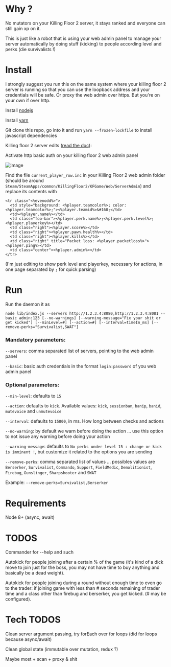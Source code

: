 # Why ?

No mutators on your Killing Floor 2 server, it stays ranked and everyone can still gain xp on it.

This is just like a robot that is using your web admin panel to manage your server automatically by doing stuff (kicking) to people according level and perks (die survivalists !)

# Install

I strongly suggest you run this on the same system where your killing floor 2 server is running so that you can use the loopback address and your credentials will be safe. Or proxy the web admin over https. But you're on your own if over http.

Install [nodejs](https://nodejs.org)

Install [yarn](https://yarnpkg.com)

Git clone this repo, go into it and run `yarn --frozen-lockfile` to install javascript dependencies

Killing floor 2 server edits ([read the doc](https://wiki.tripwireinteractive.com/index.php?title=Dedicated_Server_%28Killing_Floor_2%29#Setting_Up_Web_Admin)):

Activate http basic auth on your killing floor 2 web admin panel

![image](https://user-images.githubusercontent.com/1826366/35134456-bd68cd68-fcd6-11e7-882b-3b8453a3a356.png)

Find the file `current_player_row.inc` in your Killing Floor 2 web admin folder (should be around `Steam/SteamApps/common/KillingFloor2/KFGame/Web/ServerAdmin`) and replace its contents with

```
<tr class="<%evenodd%>">
  <td style="background: <%player.teamcolor%>; color: <%player.teamcolor%>;"><%player.teamid%>&#160;</td>
  <td><%player.name%></td>
  <td class="foo-bar"><%player.perk.name%>;<%player.perk.level%>;<%player.playerkey%></td>
  <td class="right"><%player.score%></td>
  <td class="right"><%player.pawn.health%></td>
  <td class="right"><%player.kills%></td>
  <td class="right" title="Packet loss: <%player.packetloss%>"><%player.ping%></td>
  <td class="center"><%player.admin%></td>
</tr>
```

(I'm just editing to show perk level and playerkey, necessary for actions, in one page separated by `;` for quick parsing)

# Run

Run the daemon it as

`node lib/index.js --servers http://1.2.3.4:8080,http://1.2.3.4:8081 --basic admin:123 [--no-warnings] [--warning-message="Fix your shit or get kicked"] [--minLevel=#] [--action=#] [--interval=timeIn_ms] [--remove-perks="Survivalist,SWAT"]`

### Mandatory parameters:

`--servers`: comma separated list of servers, pointing to the web admin panel

`--basic`: basic auth credentials in the format `login:password` of you web admin panel

### Optional parameters:

`--min-level`: defaults to `15`

`--action`: defaults to `kick`. Available values: `kick`, `sessionban`, `banip`, `banid`, `mutevoice` and `unmutevoice`

`--interval`: defaults to `15000`, in ms. How long between checks and actions

`--no-warning`: by default we warn before doing the action ... use this option to not issue any warning before doing your action

`--warning-message`: defaults to `No perks under level 15 : change or kick is imminent !`, but customize it related to the options you are sending

`--remove-perks`: comma separated list of values ... possibles values are `Berserker`, `Survivalist`, `Commando`, `Support`, `FieldMedic`, `Demolitionist`, `Firebug`, `Gunslinger`, `Sharpshooter` and `SWAT`

Example: `--remove-perks=Survivalist,Berserker`

# Requirements

Node 8+ (async, await)

# TODOS

Commander for --help and such

Autokick for people joining after a certain % of the game (it's kind of a dick move to join just for the boss, you may not have time to buy anything and basically be a dead weight).

Autokick for people joining during a round without enough time to even go to the trader: if joining game with less than # seconds remaining of trader time and a class other than firebug and berserker, you get kicked. (# may be configured).

# Tech TODOS

Clean server argument passing, try forEach over for loops (did for loops because async/await)

Clean global state (immutable over mutation, redux ?)

Maybe most + scan + proxy & shit
